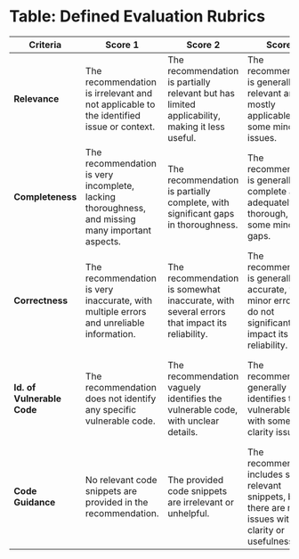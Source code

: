 # Table: Defined Evaluation Rubrics

| **Criteria**               | **Score 1**                                                                                      | **Score 2**                                                                                    | **Score 3**                                                                                                   | **Score 4**                                                                                  | **Score 5**                                                                                    |
| -------------------------- | ------------------------------------------------------------------------------------------------ | ---------------------------------------------------------------------------------------------- | ------------------------------------------------------------------------------------------------------------- | -------------------------------------------------------------------------------------------- | ---------------------------------------------------------------------------------------------- |
| **Relevance**              | The recommendation is irrelevant and not applicable to the identified issue or context.          | The recommendation is partially relevant but has limited applicability, making it less useful. | The recommendation is generally relevant and mostly applicable, with some minor issues.                       | The recommendation is relevant and applicable, with minor improvements possible.             | The recommendation is highly relevant, very applicable, and practical to implement.            |
| **Completeness**           | The recommendation is very incomplete, lacking thoroughness, and missing many important aspects. | The recommendation is partially complete, with significant gaps in thoroughness.               | The recommendation is generally complete and adequately thorough, with some minor gaps.                       | The recommendation is complete and thorough, with minor improvements possible.               | The recommendation is very complete, highly thorough, and comprehensive in its approach.       |
| **Correctness**            | The recommendation is very inaccurate, with multiple errors and unreliable information.          | The recommendation is somewhat inaccurate, with several errors that impact its reliability.    | The recommendation is generally accurate, with minor errors that do not significantly impact its reliability. | The recommendation is accurate, with very few minor errors.                                  | The recommendation is highly accurate and free of errors, with all information being reliable. |
| **Id. of Vulnerable Code** | The recommendation does not identify any specific vulnerable code.                               | The recommendation vaguely identifies the vulnerable code, with unclear details.               | The recommendation generally identifies the vulnerable code, with some clarity issues.                        | The recommendation clearly identifies the vulnerable code, with minor improvements possible. | The recommendation highly specifically identifies and clearly explains the vulnerable code.    |
| **Code Guidance**          | No relevant code snippets are provided in the recommendation.                                    | The provided code snippets are irrelevant or unhelpful.                                        | The recommendation includes some relevant snippets, but there are minor issues with clarity or usefulness.    | The recommendation provides relevant and helpful snippets, with minor improvements possible. | The recommendation provides highly relevant and helpful snippets, offering exemplary guidance. |
